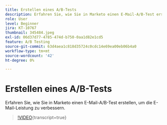 ```yaml
---
title: Erstellen eines A/B-Tests
description: Erfahren Sie, wie Sie in Marketo einen E-Mail-A/B-Test erstellen, um die E-Mail-Leistung zu verbessern.
role: User
level: Beginner
jira: KT-10767
thumbnail: 345484.jpeg
exl-id: 06d37d77-4785-474d-b750-0aa1d82e1cd5
feature: A/B Testing
source-git-commit: 63d4aea1c818d35724c0cdc14e69ea00eb06b4a0
workflow-type: tm+mt
source-wordcount: '42'
ht-degree: 0%

---
```


# Erstellen eines A/B-Tests

Erfahren Sie, wie Sie in Marketo einen E-Mail-A/B-Test erstellen, um die E-Mail-Leistung zu verbessern.

>[!VIDEO](https://video.tv.adobe.com/v/345484/?quality=12&learn=on){transcript=true}
